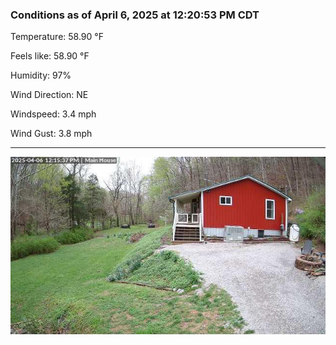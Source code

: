 ### Conditions as of April 6, 2025 at 12:20:53 PM CDT 

Temperature: 58.90 &deg;F

Feels like: 58.90 &deg;F

Humidity: 97%

Wind Direction: NE

Windspeed: 3.4 mph

Wind Gust: 3.8 mph

---

<img src="./images/latest.jpeg"/>

